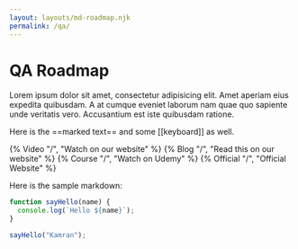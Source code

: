 ```yaml
---
layout: layouts/md-roadmap.njk
permalink: /qa/
---
```


# QA Roadmap

<p>Lorem ipsum dolor sit amet, consectetur adipisicing elit. Amet aperiam eius expedita quibusdam. A at cumque eveniet laborum nam quae quo sapiente unde veritatis vero. Accusantium est iste quibusdam ratione.</p>

Here is the ==marked text== and some [[keyboard]] as well.

{% Video "/", "Watch on our website" %}
{% Blog "/", "Read this on our website" %}
{% Course "/", "Watch on Udemy" %}
{% Official "/", "Official Website" %}

Here is the sample markdown:

```javascript
function sayHello(name) {
  console.log(`Hello ${name}`);
}

sayHello("Kamran");
```
